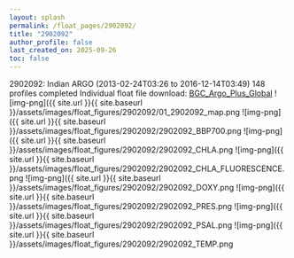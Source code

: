 ```yaml
---
layout: splash
permalink: /float_pages/2902092/
title: "2902092"
author_profile: false
last_created_on: 2025-09-26
toc: false
---
```

 
2902092: Indian ARGO (2013-02-24T03:26 to 2016-12-14T03:49)
148 profiles completed
Individual float file download: [BGC_Argo_Plus_Global](https://ftp.soest.hawaii.edu/bgc_argo_plus/Individual_Floats/outliers_removed/2902092_Sprof_processed.nc)
![img-png]({{ site.url }}{{ site.baseurl }}/assets/images/float_figures/2902092/01_2902092_map.png
![img-png]({{ site.url }}{{ site.baseurl }}/assets/images/float_figures/2902092/2902092_BBP700.png
![img-png]({{ site.url }}{{ site.baseurl }}/assets/images/float_figures/2902092/2902092_CHLA.png
![img-png]({{ site.url }}{{ site.baseurl }}/assets/images/float_figures/2902092/2902092_CHLA_FLUORESCENCE.png
![img-png]({{ site.url }}{{ site.baseurl }}/assets/images/float_figures/2902092/2902092_DOXY.png
![img-png]({{ site.url }}{{ site.baseurl }}/assets/images/float_figures/2902092/2902092_PRES.png
![img-png]({{ site.url }}{{ site.baseurl }}/assets/images/float_figures/2902092/2902092_PSAL.png
![img-png]({{ site.url }}{{ site.baseurl }}/assets/images/float_figures/2902092/2902092_TEMP.png
